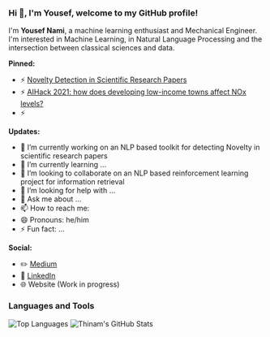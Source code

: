 ### Hi 👋, I'm Yousef, welcome to my GitHub profile!

I'm **Yousef Nami**, a machine learning enthusiast and Mechanical Engineer. I'm interested in Machine Learning, in Natural Language Processing and the intersection between classical sciences and data. 

**Pinned:**
- ⚡ [Novelty Detection in Scientific Research Papers]()
- ⚡ [AIHack 2021: how does developing low-income towns affect NOx levels?]()
- ⚡ 

**Updates:**
- 🔭 I’m currently working on an NLP based toolkit for detecting Novelty in scientific research papers
- 🌱 I’m currently learning ...
- 👯 I’m looking to collaborate on an NLP based reinforcement learning project for information retrieval
- 🤔 I’m looking for help with ...
- 💬 Ask me about ...
- 📫 How to reach me:
- 😄 Pronouns: he/him
- ⚡ Fun fact: ...

**Social:**
- ✏️ [Medium](https://namiyousef96.medium.com/)
- 🔗 [LinkedIn](https://www.linkedin.com/in/yousefnami77/)
- 🌐 Website (Work in progress)

### Languages and Tools
![Top Languages](https://github-readme-stats.vercel.app/api/top-langs/?username=namiyousef&theme=radical)
![Thinam's GitHub Stats](https://github-readme-stats.vercel.app/api?username=ThinamXx&hide=prs,issues,contribs?username=ThinamXx&count_private=true?username=ThinamXx&show_icons=true&theme=radical)
